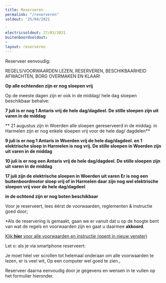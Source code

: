 ```yaml
---
title: Reserveren
permalink: "/reserveren"
soldout: '25/04/2021

'
electricsoldout: 27/03/2021
buitenboordsoldout:
- 
layout: reserveren
---
```



Reserveer eenvoudig:

REGELS/VOORWAARDEN LEZEN, RESERVEREN, BESCHIKBAARHEID AFWACHTEN, BORG OVERMAKEN EN KLAAR! 

**Op alle ochtenden zijn er nog sloepen vrij**

Op de meeste dagen zijn er ook in de middag/ hele dag sloepen beschikbaar behalve: 

**7 juli is er nog 1 Antaris vrij de hele dag/dagdeel.  De stille sloepen zijn uit varen in de middag**

** 21 augustus zijn in Woerden alle sloepen gereserveerd in de middag.
in Harmelen zijn er nog enkele sloepen vrij voor de hele dag/ dagdelen**

**9 juli is er nog 1 Antaris in Woerden vrij de hele dag/dagdeel.  en 1 elektrische sloep in Harmelen is nog vrij.
De stille sloepen in Woerden zijn uit varen in de middag**

**10 juli is er nog een Antaris vrij de hele dag/dagdeel. De stille sloepen zijn uit varen in de middag**

**17 juli zijn de elektrische sloepen in Woerden uit varen
Er is nog een buitenboordmotor sloep vrij 
of in Harmelen daar zijn nog wel elektrische sloepen vrij voor de hele dag/dagdeel**

**in de ochtend zijn er nog boten beschikbaar**

Voor je reserveert, lees éérst de voorwaarden, reglementen & instructie goed door;

*Als de reservering is gemaakt, gaan we er vanuit dat u op de hoogte bent van wat de regels en voorwaarden zijn en gaat u daarmee  **akkoord**.

[Klik **hier** voor alle voorwaarden en instructie (opent in nieuw venster)](http://descheepsjongens.nl/voorwaarden)

Let o: als je via smartphone reserveert: 

Je moet héel ver scrollen tot helemaal onderaan om alle voorwaarden te lezen, er is veel wit, Op een computer wel goed te zien., 

Reserveer daarna eenvoudig door je gegevens en wensen in te vullen op het formulier hieronder.
